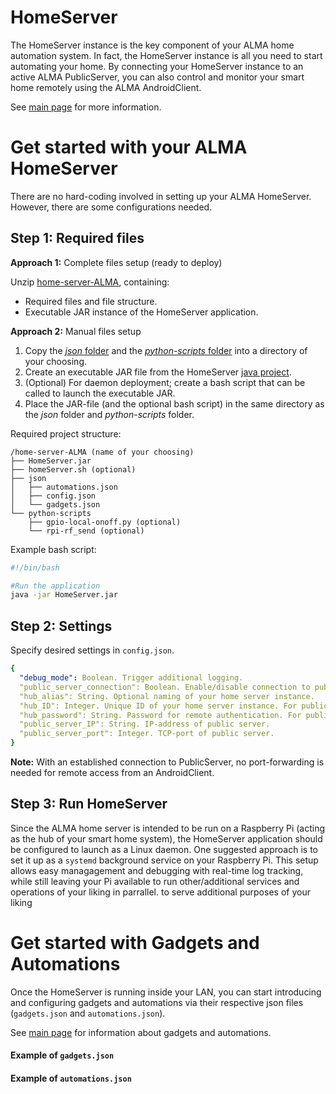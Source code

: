 
# HomeServer
The HomeServer instance is the key component of your ALMA home automation system. In fact, the HomeServer instance is all you need to start automating your home. By connecting your HomeServer instance to an active ALMA PublicServer, you can also control and monitor your smart home remotely using the ALMA AndroidClient.

See [main page](link) for more information.

# Get started with your ALMA HomeServer

There are no hard-coding involved in setting up your ALMA HomeServer. However, there are some configurations needed.

## Step 1: Required files

**Approach 1:** Complete files setup (ready to deploy)

Unzip [home-server-ALMA](link), containing:
* Required files and file structure.
* Executable JAR instance of the HomeServer application.

**Approach 2:** Manual files setup

1. Copy the [*json* folder](link) and the [*python-scripts* folder](link) into a directory of your choosing.
2. Create an executable JAR file from the HomeServer [java project](link).
3. (Optional) For daemon deployment; create a bash script that can be called to launch the executable JAR.
4. Place the JAR-file (and the optional bash script) in the same directory as the *json* folder and *python-scripts* folder. 

Required project structure:
```
/home-server-ALMA (name of your choosing)
├── HomeServer.jar
├── homeServer.sh (optional)
├── json
│   ├── automations.json
│   ├── config.json
│   └── gadgets.json
└── python-scripts
    ├── gpio-local-onoff.py (optional)
    └── rpi-rf_send (optional)
```

Example bash script:
```bash
#!/bin/bash

#Run the application
java -jar HomeServer.jar
```

## Step 2: Settings

Specify desired settings in `config.json`.
```yaml
{
  "debug_mode": Boolean. Trigger additional logging.
  "public_server_connection": Boolean. Enable/disable connection to public server.
  "hub_alias": String. Optional naming of your home server instance.
  "hub_ID": Integer. Unique ID of your home server instance. For public server connection.
  "hub_password": String. Password for remote authentication. For public server connection.
  "public_server_IP": String. IP-address of public server.
  "public_server_port": Integer. TCP-port of public server.
}
```
**Note:** With an established connection to PublicServer, no port-forwarding is needed for remote access from an AndroidClient.

## Step 3:  Run HomeServer
Since the ALMA home server is intended to be run on a Raspberry Pi (acting as the hub of your smart home system), the HomeServer application should be configured to launch as a Linux daemon. One suggested approach is to set it up as a `systemd` background service on your Raspberry Pi. This setup allows easy managagement and debugging with real-time log tracking, while still leaving your Pi available to run other/additional services and operations of your liking in parrallel.  to serve additional purposes of your liking

# Get started with Gadgets and Automations
Once the HomeServer is running inside your LAN, you can start introducing and configuring gadgets and automations via their respective json files (`gadgets.json` and `automations.json`).

See [main page](link) for information about gadgets and automations.

#### Example of `gadgets.json`

#### Example of `automations.json`

